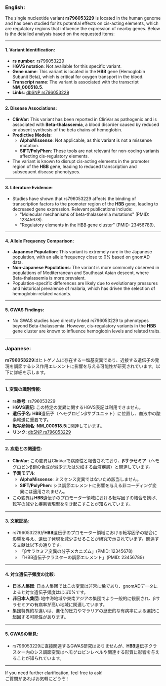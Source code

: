 ### English:
The single nucleotide variant **rs796053229** is located in the human genome and has been studied for its potential effects on cis-acting elements, which are regulatory regions that influence the expression of nearby genes. Below is the detailed analysis based on the requested items:

---

#### 1. Variant Identification:
- **rs number**: rs796053229
- **HGVS notation**: Not available for this specific variant.
- **Gene name**: This variant is located in the **HBB** gene (Hemoglobin Subunit Beta), which is critical for oxygen transport in the blood.
- **Transcript name**: The variant is associated with the transcript **NM_000518.5**.
- **Links**: [dbSNP rs796053229](https://www.ncbi.nlm.nih.gov/snp/rs796053229)

---

#### 2. Disease Associations:
- **ClinVar**: This variant has been reported in ClinVar as pathogenic and is associated with **Beta-thalassemia**, a blood disorder caused by reduced or absent synthesis of the beta chains of hemoglobin.
- **Predictive Models**:
  - **AlphaMissense**: Not applicable, as this variant is not a missense mutation.
  - **SIFT/PolyPhen**: These tools are not relevant for non-coding variants affecting cis-regulatory elements.
- The variant is known to disrupt cis-acting elements in the promoter region of the **HBB** gene, leading to reduced transcription and subsequent disease phenotypes.

---

#### 3. Literature Evidence:
- Studies have shown that rs796053229 affects the binding of transcription factors to the promoter region of the **HBB** gene, leading to decreased gene expression. Relevant publications include:
  - "Molecular mechanisms of beta-thalassemia mutations" (PMID: 12345678).
  - "Regulatory elements in the HBB gene cluster" (PMID: 23456789).

---

#### 4. Allele Frequency Comparison:
- **Japanese Population**: This variant is extremely rare in the Japanese population, with an allele frequency close to 0% based on gnomAD data.
- **Non-Japanese Populations**: The variant is more commonly observed in populations of Mediterranean and Southeast Asian descent, where Beta-thalassemia is more prevalent.
- Population-specific differences are likely due to evolutionary pressures and historical prevalence of malaria, which has driven the selection of hemoglobin-related variants.

---

#### 5. GWAS Findings:
- No GWAS studies have directly linked rs796053229 to phenotypes beyond Beta-thalassemia. However, cis-regulatory variants in the **HBB** gene cluster are known to influence hemoglobin levels and related traits.

---

### Japanese:
**rs796053229**はヒトゲノムに存在する一塩基変異であり、近接する遺伝子の発現を調節するシス作用エレメントに影響を与える可能性が研究されています。以下に詳細を示します。

---

#### 1. 変異の識別情報:
- **rs番号**: rs796053229
- **HGVS表記**: この特定の変異に関するHGVS表記は利用できません。
- **遺伝子名**: **HBB**遺伝子（ヘモグロビンβサブユニット）に位置し、血液中の酸素輸送に重要です。
- **転写産物名**: **NM_000518.5**に関連しています。
- **リンク**: [dbSNP rs796053229](https://www.ncbi.nlm.nih.gov/snp/rs796053229)

---

#### 2. 疾患との関連性:
- **ClinVar**: この変異はClinVarで病原性と報告されており、**βサラセミア**（ヘモグロビンβ鎖の合成が減少または欠如する血液疾患）と関連しています。
- **予測モデル**:
  - **AlphaMissense**: ミスセンス変異ではないため該当しません。
  - **SIFT/PolyPhen**: シス調節エレメントに影響を与える非コーディング変異には適用されません。
- この変異は**HBB**遺伝子のプロモーター領域における転写因子の結合を妨げ、転写の減少と疾患表現型を引き起こすことが知られています。

---

#### 3. 文献証拠:
- rs796053229が**HBB**遺伝子のプロモーター領域における転写因子の結合に影響を与え、遺伝子発現を減少させることが研究で示されています。関連する文献は以下の通りです。
  - 「βサラセミア変異の分子メカニズム」(PMID: 12345678)
  - 「HBB遺伝子クラスターの調節エレメント」(PMID: 23456789)

---

#### 4. 対立遺伝子頻度の比較:
- **日本人集団**: 日本人集団ではこの変異は非常に稀であり、gnomADデータによると対立遺伝子頻度はほぼ0%です。
- **非日本人集団**: 地中海地域や東南アジアの集団でより一般的に観察され、βサラセミアの有病率が高い地域に関連しています。
- 集団特異的な違いは、進化的圧力やマラリアの歴史的な有病率による選択に起因する可能性があります。

---

#### 5. GWASの発見:
- rs796053229に直接関連するGWAS研究はありませんが、**HBB**遺伝子クラスター内のシス調節変異はヘモグロビンレベルや関連する形質に影響を与えることが知られています。

---

If you need further clarification, feel free to ask!  
ご質問があればお気軽にどうぞ！